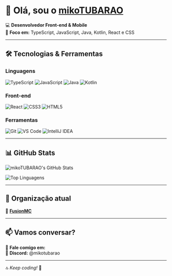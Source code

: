 # 👋 Olá, sou o [mikoTUBARAO](https://github.com/mikoTUBARAO)  

💻 **Desenvolvedor Front-end & Mobile**  
🚀 **Foco em:** TypeScript, JavaScript, Java, Kotlin, React e CSS  

---

## 🛠 **Tecnologias & Ferramentas**  

### **Linguagens**  
![TypeScript](https://img.shields.io/badge/TypeScript-3178C6?style=flat&logo=typescript&logoColor=white)
![JavaScript](https://img.shields.io/badge/JavaScript-F7DF1E?style=flat&logo=javascript&logoColor=black)
![Java](https://img.shields.io/badge/Java-007396?style=flat&logo=java&logoColor=white)
![Kotlin](https://img.shields.io/badge/Kotlin-7F52FF?style=flat&logo=kotlin&logoColor=white)  

### **Front-end**  
![React](https://img.shields.io/badge/React-61DAFB?style=flat&logo=react&logoColor=black)
![CSS3](https://img.shields.io/badge/CSS3-1572B6?style=flat&logo=css3&logoColor=white)
![HTML5](https://img.shields.io/badge/HTML5-E34F26?style=flat&logo=html5&logoColor=white)  

### **Ferramentas**  
![Git](https://img.shields.io/badge/Git-F05032?style=flat&logo=git&logoColor=white)
![VS Code](https://img.shields.io/badge/VS_Code-007ACC?style=flat&logo=visual-studio-code&logoColor=white)
![IntelliJ IDEA](https://img.shields.io/badge/Intellij%20Idea-000?logo=intellij-idea&style=for-the-badge)  

---

## 📊 **GitHub Stats**  

![mikoTUBARAO's GitHub Stats](https://github-readme-stats.vercel.app/api?username=mikoTUBARAO&show_icons=true&theme=radical&hide_border=true)  

![Top Linguagens](https://github-readme-stats.vercel.app/api/top-langs/?username=mikoTUBARAO&layout=compact&theme=radical&hide_border=true)  

---

## 🌟 **Organização atual**  

🔹 **[FusionMC](https://github.com/network-fusion)**

---

## 📫 **Vamos conversar?**  

💬 **Fale comigo em:**  
📧 **Discord:** @mikotubarao

---

🔝 *Keep coding!* 🚀
